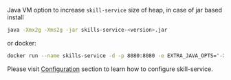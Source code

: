 Java VM option to increase ``skill-service`` size of heap, in case of jar based install
```bash
java -Xmx2g -Xms2g -jar skills-service-<version>.jar
```
or docker:
```bash
docker run --name skills-service -d -p 8080:8080 -e EXTRA_JAVA_OPTS="-Xmx2g -Xms2g" skilltree/skills-service
```
Please visit [Configuration](/dashboard/install-guide/config.html) section to learn how to configure skill-service.
